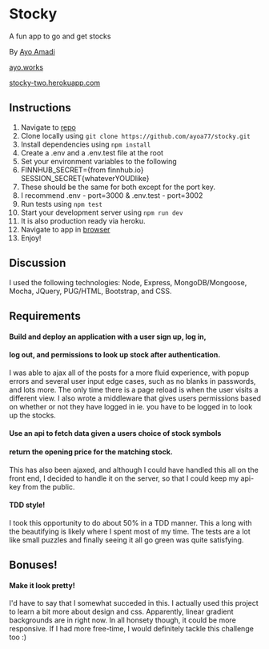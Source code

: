 # Stocky
A fun app to go and get stocks

By [Ayo Amadi](mailto:ayodeleamadi@gmail.com)

[ayo.works](https://ayo.works)

[stocky-two.herokuapp.com](http://stocky-two.herokuapp.com/)

## Instructions

1. Navigate to [repo](https://github.com/ayoa77/stocky)
2. Clone locally using
   `git clone https://github.com/ayoa77/stocky.git`
3. Install dependencies using `npm install`
4. Create a .env and a .env.test file at the root
5. Set your environment variables to the following
6. FINNHUB_SECRET={from finnhub.io} SESSION_SECRET{whateverYOUDlike}
7. These should be the same for both except for the port key.
8. I recommend .env - port=3000 & .env.test - port=3002
9. Run tests using `npm test`
10. Start your development server using `npm run dev`
11. It is also production ready via heroku.
12. Navigate to app in [browser](http://localhost:3000)
13. Enjoy!


## Discussion

I used the following technologies: Node, Express, MongoDB/Mongoose, Mocha, JQuery, PUG/HTML, Bootstrap, and CSS.

## Requirements

#### Build and deploy an application with a user sign up, log in,
#### log out, and permissions to look up stock after authentication.

I was able to ajax all of the posts for a more fluid experience, with popup
errors and several user input edge cases, such as no blanks in passwords, and
lots more. The only time there is a page reload is when the user visits a 
different view. I also wrote a middleware that gives users permissions based 
on whether or not they have logged in ie. you have to be logged in to 
look up the stocks. 

#### Use an api to fetch data given a users choice of stock symbols
#### return the opening price for the matching stock.

This has also been ajaxed, and although I could have handled this all on
the front end, I decided to handle it on the server, so that I could keep
my api-key from the public.

#### TDD style! 

I took this opportunity to do about 50% in a TDD manner. This a long with
the beautifying is likely where I spent most of my time. The tests are a
lot like small puzzles and finally seeing it all go green was quite satisfying.

## Bonuses!

#### Make it look pretty!

I'd have to say that I somewhat succeded in this. I actually used this
project to learn a bit more about design and css. Apparently, linear
gradient backgrounds are in right now. In all honsety though, it could
be more responsive. If I had more free-time, I would definitely tackle
this challenge too :)
